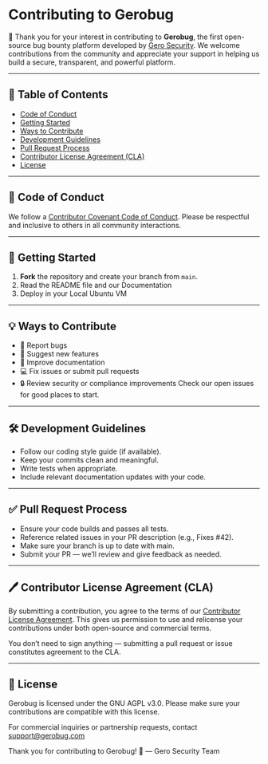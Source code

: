 # Contributing to Gerobug

🎉 Thank you for your interest in contributing to **Gerobug**, the first open-source bug bounty platform developed by [Gero Security](https://gerosecurity.com). We welcome contributions from the community and appreciate your support in helping us build a secure, transparent, and powerful platform.

---

## 🧾 Table of Contents

- [Code of Conduct](#code-of-conduct)
- [Getting Started](#getting-started)
- [Ways to Contribute](#ways-to-contribute)
- [Development Guidelines](#development-guidelines)
- [Pull Request Process](#pull-request-process)
- [Contributor License Agreement (CLA)](#contributor-license-agreement-cla)
- [License](#license)

---

## 📜 Code of Conduct

We follow a [Contributor Covenant Code of Conduct](CODE_OF_CONDUCT.md). Please be respectful and inclusive to others in all community interactions.

---

## 🚀 Getting Started

1. **Fork** the repository and create your branch from `main`.
2. Read the README file and our Documentation
3. Deploy in your Local Ubuntu VM

---

## 💡 Ways to Contribute
- 🐛 Report bugs
- 🌟 Suggest new features
- 📄 Improve documentation
- 💻 Fix issues or submit pull requests
- 🔒 Review security or compliance improvements
Check our open issues for good places to start.

---

## 🛠️ Development Guidelines
- Follow our coding style guide (if available).
- Keep your commits clean and meaningful.
- Write tests when appropriate.
- Include relevant documentation updates with your code.

---

## ✅ Pull Request Process
- Ensure your code builds and passes all tests.
- Reference related issues in your PR description (e.g., Fixes #42).
- Make sure your branch is up to date with main.
- Submit your PR — we’ll review and give feedback as needed.

---

## 🖊 Contributor License Agreement (CLA)
By submitting a contribution, you agree to the terms of our [Contributor License Agreement](CLA.md). This gives us permission to use and relicense your contributions under both open-source and commercial terms.

You don’t need to sign anything — submitting a pull request or issue constitutes agreement to the CLA.

---

## 📄 License
Gerobug is licensed under the GNU AGPL v3.0. Please make sure your contributions are compatible with this license.

For commercial inquiries or partnership requests, contact support@gerobug.com

Thank you for contributing to Gerobug! 🙌
— Gero Security Team
